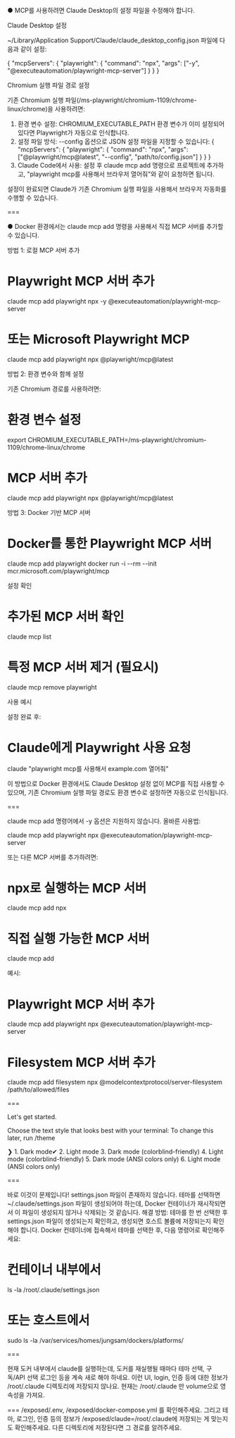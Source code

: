 ● MCP를 사용하려면 Claude Desktop의 설정 파일을 수정해야 합니다.

  Claude Desktop 설정

  ~/Library/Application Support/Claude/claude_desktop_config.json 파일에 다음과 같이 설정:

  {
    "mcpServers": {
      "playwright": {
        "command": "npx",
        "args": ["-y", "@executeautomation/playwright-mcp-server"]
      }
    }
  }

  Chromium 실행 파일 경로 설정

  기존 Chromium 실행 파일(/ms-playwright/chromium-1109/chrome-linux/chrome)을 사용하려면:

  1. 환경 변수 설정: CHROMIUM_EXECUTABLE_PATH 환경 변수가 이미 설정되어 있다면 Playwright가 자동으로 인식합니다.
  2. 설정 파일 방식: --config 옵션으로 JSON 설정 파일을 지정할 수 있습니다:
  {
    "mcpServers": {
      "playwright": {
        "command": "npx",
        "args": ["@playwright/mcp@latest", "--config", "path/to/config.json"]
      }
    }
  }
  3. Claude Code에서 사용: 설정 후 claude mcp add 명령으로 프로젝트에 추가하고, "playwright mcp를 사용해서 브라우저
  열어줘"와 같이 요청하면 됩니다.

  설정이 완료되면 Claude가 기존 Chromium 실행 파일을 사용해서 브라우저 자동화를 수행할 수 있습니다.

===

● Docker 환경에서는 claude mcp add 명령을 사용해서 직접 MCP 서버를 추가할 수 있습니다.

  방법 1: 로컬 MCP 서버 추가

  # Playwright MCP 서버 추가
  claude mcp add playwright npx -y @executeautomation/playwright-mcp-server

  # 또는 Microsoft Playwright MCP
  claude mcp add playwright npx @playwright/mcp@latest

  방법 2: 환경 변수와 함께 설정

  기존 Chromium 경로를 사용하려면:

  # 환경 변수 설정
  export CHROMIUM_EXECUTABLE_PATH=/ms-playwright/chromium-1109/chrome-linux/chrome

  # MCP 서버 추가
  claude mcp add playwright npx @playwright/mcp@latest

  방법 3: Docker 기반 MCP 서버

  # Docker를 통한 Playwright MCP 서버
  claude mcp add playwright docker run -i --rm --init mcr.microsoft.com/playwright/mcp

  설정 확인

  # 추가된 MCP 서버 확인
  claude mcp list

  # 특정 MCP 서버 제거 (필요시)
  claude mcp remove playwright

  사용 예시

  설정 완료 후:
  # Claude에게 Playwright 사용 요청
  claude "playwright mcp를 사용해서 example.com 열어줘"

  이 방법으로 Docker 환경에서도 Claude Desktop 설정 없이 MCP를 직접 사용할 수 있으며, 기존 Chromium 실행 파일 경로도
   환경 변수로 설정하면 자동으로 인식됩니다.
  
===

claude mcp add 명령어에서 -y 옵션은 지원하지 않습니다. 올바른 사용법:

  claude mcp add playwright npx @executeautomation/playwright-mcp-server

  또는 다른 MCP 서버를 추가하려면:

  # npx로 실행하는 MCP 서버
  claude mcp add <server-name> npx <package-name>

  # 직접 실행 가능한 MCP 서버
  claude mcp add <server-name> <command>

  예시:
  # Playwright MCP 서버 추가
  claude mcp add playwright npx @executeautomation/playwright-mcp-server

  # Filesystem MCP 서버 추가
  claude mcp add filesystem npx @modelcontextprotocol/server-filesystem /path/to/allowed/files


===

 Let's get started.

 Choose the text style that looks best with your terminal:
 To change this later, run /theme

 ❯ 1. Dark mode✔
   2. Light mode
   3. Dark mode (colorblind-friendly)
   4. Light mode (colorblind-friendly)
   5. Dark mode (ANSI colors only)
   6. Light mode (ANSI colors only)

===

바로 이것이 문제입니다! settings.json 파일이 존재하지 않습니다. 테마를 선택하면 ~/.claude/settings.json 파일이 생성되어야 하는데, Docker 컨테이너가 재시작되면서 이 파일이 생성되지 않거나 삭제되는 것 같습니다. 해결 방법: 테마를 한 번 선택한 후 settings.json 파일이 생성되는지 확인하고, 생성되면 호스트 볼륨에 저장되는지 확인해야 합니다. Docker 컨테이너에 접속해서 테마를 선택한 후, 다음 명령어로 확인해주세요:
# 컨테이너 내부에서
ls -la /root/.claude/settings.json

# 또는 호스트에서
sudo ls -la /var/services/homes/jungsam/dockers/platforms/


===

현재 도커 내부에서 claude를 실행하는데, 도커를 재실행될 때마다 테마 선택, 구독/API 선택 로그인 등을 계속 새로 해야 하네요. 이런 UI, login, 인증 등에 대한 정보가 /root/.claude 디렉토리에 저장되지 않나요. 현재는 /root/.claude 만 volume으로 영속성을 가져요.

===
/exposed/.env, /exposed/docker-compose.yml 를 확인해주세요. 그리고 테마, 로그인, 인증 등의 정보가 /exposed/claude=/root/.claude에 저장되는 게 맞는지도 확인해주세요. 다른 디렉토리에 저장된다면 그 경로를 알려주세요.
